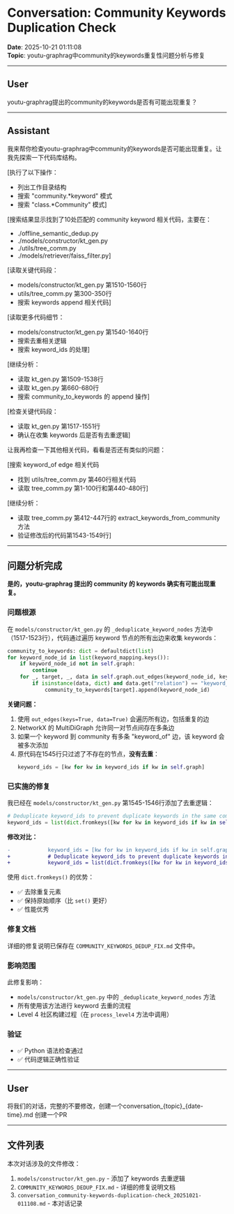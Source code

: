 # Conversation: Community Keywords Duplication Check

**Date**: 2025-10-21 01:11:08  
**Topic**: youtu-graphrag中community的keywords重复性问题分析与修复

---

## User
youtu-graphrag提出的community的keywords是否有可能出现重复？

---

## Assistant

我来帮你检查youtu-graphrag中community的keywords是否可能出现重复。让我先探索一下代码库结构。

[执行了以下操作：
- 列出工作目录结构
- 搜索 "community.*keyword" 模式
- 搜索 "class.*Community" 模式]

[搜索结果显示找到了10处匹配的 community keyword 相关代码，主要在：
- ./offline_semantic_dedup.py
- ./models/constructor/kt_gen.py
- ./utils/tree_comm.py
- ./models/retriever/faiss_filter.py]

[读取关键代码段：
- models/constructor/kt_gen.py 第1510-1560行
- utils/tree_comm.py 第300-350行
- 搜索 keywords append 相关代码]

[读取更多代码细节：
- models/constructor/kt_gen.py 第1540-1640行
- 搜索去重相关逻辑
- 搜索 keyword_ids 的处理]

[继续分析：
- 读取 kt_gen.py 第1509-1538行
- 读取 kt_gen.py 第660-680行
- 搜索 community_to_keywords 的 append 操作]

[检查关键代码段：
- 读取 kt_gen.py 第1517-1551行
- 确认在收集 keywords 后是否有去重逻辑]

让我再检查一下其他相关代码，看看是否还有类似的问题：

[搜索 keyword_of edge 相关代码
- 找到 utils/tree_comm.py 第460行相关代码
- 读取 tree_comm.py 第1-100行和第440-480行]

[继续分析：
- 读取 tree_comm.py 第412-447行的 extract_keywords_from_community 方法
- 验证修改后的代码第1543-1549行]

---

## 问题分析完成

**是的，youtu-graphrag 提出的 community 的 keywords 确实有可能出现重复。**

### 问题根源

在 `models/constructor/kt_gen.py` 的 `_deduplicate_keyword_nodes` 方法中（1517-1523行），代码通过遍历 keyword 节点的所有出边来收集 keywords：

```python
community_to_keywords: dict = defaultdict(list)
for keyword_node_id in list(keyword_mapping.keys()):
    if keyword_node_id not in self.graph:
        continue
    for _, target, _, data in self.graph.out_edges(keyword_node_id, keys=True, data=True):
        if isinstance(data, dict) and data.get("relation") == "keyword_of":
            community_to_keywords[target].append(keyword_node_id)
```

**关键问题：**
1. 使用 `out_edges(keys=True, data=True)` 会遍历所有边，包括重复的边
2. NetworkX 的 MultiDiGraph 允许同一对节点间存在多条边
3. 如果一个 keyword 到 community 有多条 "keyword_of" 边，该 keyword 会被多次添加
4. 原代码在1545行只过滤了不存在的节点，**没有去重**：
   ```python
   keyword_ids = [kw for kw in keyword_ids if kw in self.graph]
   ```

### 已实施的修复

我已经在 `models/constructor/kt_gen.py` 第1545-1546行添加了去重逻辑：

```python
# Deduplicate keyword_ids to prevent duplicate keywords in the same community
keyword_ids = list(dict.fromkeys([kw for kw in keyword_ids if kw in self.graph]))
```

**修改对比：**
```diff
-            keyword_ids = [kw for kw in keyword_ids if kw in self.graph]
+            # Deduplicate keyword_ids to prevent duplicate keywords in the same community
+            keyword_ids = list(dict.fromkeys([kw for kw in keyword_ids if kw in self.graph]))
```

使用 `dict.fromkeys()` 的优势：
- ✅ 去除重复元素
- ✅ 保持原始顺序（比 `set()` 更好）
- ✅ 性能优秀

### 修复文档

详细的修复说明已保存在 `COMMUNITY_KEYWORDS_DEDUP_FIX.md` 文件中。

### 影响范围

此修复影响：
- `models/constructor/kt_gen.py` 中的 `_deduplicate_keyword_nodes` 方法
- 所有使用该方法进行 keyword 去重的流程
- Level 4 社区构建过程（在 `process_level4` 方法中调用）

### 验证

- ✅ Python 语法检查通过
- ✅ 代码逻辑正确性验证

---

## User
将我们的对话，完整的不要修改，创建一个conversation_{topic}_{date-time}.md 创建一个PR

---

## 文件列表

本次对话涉及的文件修改：
1. `models/constructor/kt_gen.py` - 添加了 keywords 去重逻辑
2. `COMMUNITY_KEYWORDS_DEDUP_FIX.md` - 详细的修复说明文档
3. `conversation_community-keywords-duplication-check_20251021-011108.md` - 本对话记录
